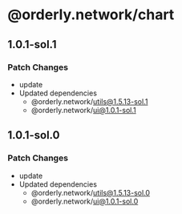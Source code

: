 # @orderly.network/chart

## 1.0.1-sol.1

### Patch Changes

- update
- Updated dependencies
  - @orderly.network/utils@1.5.13-sol.1
  - @orderly.network/ui@1.0.1-sol.1

## 1.0.1-sol.0

### Patch Changes

- update
- Updated dependencies
  - @orderly.network/utils@1.5.13-sol.0
  - @orderly.network/ui@1.0.1-sol.0
